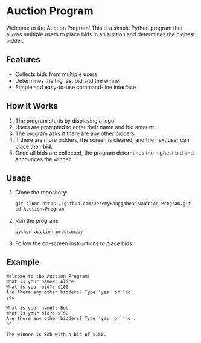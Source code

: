 # Auction Program

Welcome to the Auction Program! This is a simple Python program that allows multiple users to place bids in an auction and determines the highest bidder.

## Features

- Collects bids from multiple users
- Determines the highest bid and the winner
- Simple and easy-to-use command-line interface

## How It Works

1. The program starts by displaying a logo.
2. Users are prompted to enter their name and bid amount.
3. The program asks if there are any other bidders.
4. If there are more bidders, the screen is cleared, and the next user can place their bid.
5. Once all bids are collected, the program determines the highest bid and announces the winner.

## Usage

1. Clone the repository:

   ```bash
   git clone https://github.com/JeremyPanggabean/Auction-Program.git
   cd Auction-Program
   ```

2. Run the program:

   ```bash
   python auction_program.py
   ```

3. Follow the on-screen instructions to place bids.

## Example

```plaintext
Welcome to the Auction Program!
What is your name?: Alice
What is your bid?: $100
Are there any other bidders? Type 'yes' or 'no'.
yes

What is your name?: Bob
What is your bid?: $150
Are there any other bidders? Type 'yes' or 'no'.
no

The winner is Bob with a bid of $150.
```
